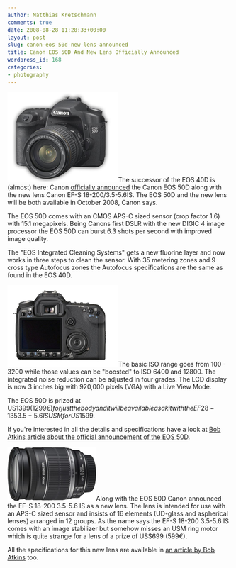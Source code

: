 ```yaml
---
author: Matthias Kretschmann
comments: true
date: 2008-08-28 11:28:33+00:00
layout: post
slug: canon-eos-50d-new-lens-announced
title: Canon EOS 50D And New Lens Officially Announced
wordpress_id: 168
categories:
- photography
---
```


[![EOS 50D back](/media/eos_50D_front_thumb.png)](/media/eos_50D_front.png)The successor of the EOS 40D is (almost) here: Canon [officially announced](http://www.usa.canon.com/templatedata/pressrelease/20080826_eos50d.html) the Canon EOS 50D along with the new lens Canon EF-S 18-200/3.5-5.6IS. The EOS 50D and the new lens will be both available in October 2008, Canon says.

The EOS 50D comes with an CMOS APS-C sized sensor (crop factor 1.6) with 15.1 megapixels. Being Canons first DSLR with the new DIGIC 4 image processor the EOS 50D can burst 6.3 shots per second with improved image quality. 

<!-- more -->The "EOS Integrated Cleaning Systems" gets a new fluorine layer and now works in three steps to clean the sensor. With 35 metering zones and 9 cross type Autofocus zones the Autofocus specifications are the same as found in the EOS 40D.

[![EOS 50D back](/media/eos_50D_back_thumb.png)](/media/eos_50D_back.png)The basic ISO range goes from 100 - 3200 while those values can be "boosted" to ISO 6400 and 12800. The integrated noise reduction can be adjusted in four grades. The LCD display is now 3 inches big with 920,000 pixels (VGA) with a Live View Mode.

The EOS 50D is prized at US$1399 (1299€) for just the body and it will be available as a kit with the EF 28-135 3.5-5.6 IS USM for US$1599.

If you're interested in all the details and specifications have a look at [Bob Atkins article about the official announcement of the EOS 50D](http://www.bobatkins.com/photography/digital/canon_eos_50D.html).

[![EF-S 18-200/3.5-5.6 IS](/media/efs_18-200_thumb.png)](/media/efs_18-200.png)Along with the EOS 50D Canon announced the EF-S 18-200 3.5-5.6 IS as a new lens. The lens is intended for use with an APS-C sized sensor and insists of 16 elements (UD-glass and aspherical lenses) arranged in 12 groups. As the name says the EF-S 18-200 3.5-5.6 IS comes with an image stabilizer but somehow misses an USM ring motor which is quite strange for a lens of a prize of US$699 (599€).

All the specifications for this new lens are available in [an article by Bob Atkins](http://www.bobatkins.com/photography/reviews/canon_efs_18-200_is.html) too.
